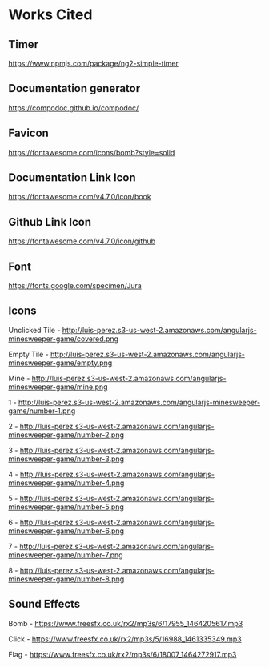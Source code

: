 # Works Cited

## Timer
https://www.npmjs.com/package/ng2-simple-timer

## Documentation generator
https://compodoc.github.io/compodoc/

## Favicon
https://fontawesome.com/icons/bomb?style=solid

## Documentation Link Icon
https://fontawesome.com/v4.7.0/icon/book

## Github Link Icon
https://fontawesome.com/v4.7.0/icon/github

## Font
https://fonts.google.com/specimen/Jura

## Icons
Unclicked Tile - http://luis-perez.s3-us-west-2.amazonaws.com/angularjs-minesweeper-game/covered.png

Empty Tile - http://luis-perez.s3-us-west-2.amazonaws.com/angularjs-minesweeper-game/empty.png

Mine - http://luis-perez.s3-us-west-2.amazonaws.com/angularjs-minesweeper-game/mine.png

1 - http://luis-perez.s3-us-west-2.amazonaws.com/angularjs-minesweeper-game/number-1.png

2 - http://luis-perez.s3-us-west-2.amazonaws.com/angularjs-minesweeper-game/number-2.png

3 - http://luis-perez.s3-us-west-2.amazonaws.com/angularjs-minesweeper-game/number-3.png

4 - http://luis-perez.s3-us-west-2.amazonaws.com/angularjs-minesweeper-game/number-4.png

5 - http://luis-perez.s3-us-west-2.amazonaws.com/angularjs-minesweeper-game/number-5.png

6 - http://luis-perez.s3-us-west-2.amazonaws.com/angularjs-minesweeper-game/number-6.png

7 - http://luis-perez.s3-us-west-2.amazonaws.com/angularjs-minesweeper-game/number-7.png

8 - http://luis-perez.s3-us-west-2.amazonaws.com/angularjs-minesweeper-game/number-8.png

## Sound Effects
Bomb - https://www.freesfx.co.uk/rx2/mp3s/6/17955_1464205617.mp3

Click - https://www.freesfx.co.uk/rx2/mp3s/5/16988_1461335349.mp3

Flag - https://www.freesfx.co.uk/rx2/mp3s/6/18007_1464272917.mp3
